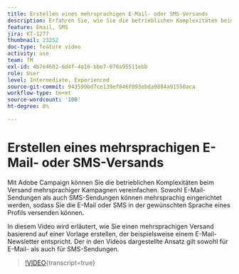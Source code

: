 ```yaml
---
title: Erstellen eines mehrsprachigen E-Mail- oder SMS-Versands
description: Erfahren Sie, wie Sie die betrieblichen Komplexitäten beim Versand mehrsprachiger Kampagnen vereinfachen können.
feature: Email, SMS
jira: KT-1277
thumbnail: 23252
doc-type: feature video
activity: use
team: TM
exl-id: 4b7e4602-6d4f-4a16-bbe7-070a95511ebb
role: User
level: Intermediate, Experienced
source-git-commit: 943599bd7ce139ef846f093ebda9084a91550aca
workflow-type: tm+mt
source-wordcount: '100'
ht-degree: 0%

---
```


# Erstellen eines mehrsprachigen E-Mail- oder SMS-Versands

Mit Adobe Campaign können Sie die betrieblichen Komplexitäten beim Versand mehrsprachiger Kampagnen vereinfachen. Sowohl E-Mail-Sendungen als auch SMS-Sendungen können mehrsprachig eingerichtet werden, sodass Sie die E-Mail oder SMS in der gewünschten Sprache eines Profils versenden können.

In diesem Video wird erläutert, wie Sie einen mehrsprachigen Versand basierend auf einer Vorlage erstellen, der beispielsweise einem E-Mail-Newsletter entspricht. Der in den Videos dargestellte Ansatz gilt sowohl für E-Mail- als auch für SMS-Sendungen.

>[!VIDEO](https://video.tv.adobe.com/v/23252?learn=on){transcript=true}
